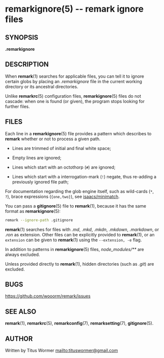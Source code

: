 # remarkignore(5) -- remark ignore files

## SYNOPSIS

**.remarkignore**

## DESCRIPTION

When **remark**(1) searches for applicable files, you can tell it to ignore
certain globs by placing an _.remarkignore_ file in the current working
directory or its ancestral directories.

Unlike **remarkrc**(5) configuration files, **remarkignore**(5) files do not
cascade: when one is found (or given), the program stops looking for further
files.

## FILES

Each line in a **remarkignore**(5) file provides a pattern which describes to
**remark** whether or not to process a given path.

*   Lines are trimmed of initial and final white space;

*   Empty lines are ignored;

*   Lines which start with an octothorp (`#`) are ignored;

*   Lines which start with a interrogation-mark (`!`) negate, thus re-adding
    a previously ignored file path;

For documentation regarding the glob engine itself, such as wild-cards
(`*`, `?`), brace expressions (`{one,two}`), see
[isaacs/minimatch](https://github.com/isaacs/minimatch).

You can pass a **gitignore**(5) file to **remark**(1), because it has the same
format as **remarkignore**(5):

```bash
remark --ignore-path .gitignore
```

**remark**(1) searches for files with  _.md_, _.mkd_, _.mkdn_, _.mkdown_,
_.markdown_, or _.ron_ as extension.  Other files can be explicitly provided
to **remark**(1), or an `extension` can be given to **remark**(1) using the
`--extension, -e` flag.

In addition to patterns in **remarkignore**(5) files, _node\_modules/\*\*_ are
always excluded.

Unless provided directly to **remark**(1), hidden directories (such as _.git_)
are excluded.

## BUGS

<https://github.com/wooorm/remark/issues>

## SEE ALSO

**remark**(1), **remarkrc**(5), **remarkconfig**(7), **remarksetting**(7),
**gitignore**(5).

## AUTHOR

Written by Titus Wormer <mailto:tituswormer@gmail.com>
